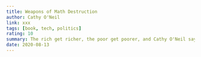 ```yaml
---
title: Weapons of Math Destruction
author: Cathy O'Neil
link: xxx
tags: [book, tech, politics]
rating: 10
summary: The rich get richer, the poor get poorer, and Cathy O'Neil says math is to blame. In her book, "Weapons of Math Destruction," she argues that statistical models and big data threaten our society and democracy by undermining criminal and racial justice, exacerbating wealth inequality, and destroying our collective ability to see the world as others see it. As a former math professor turned Wall Street quant turned big data activist, O'Neil is perhaps uniquely qualified to diagnose these problems and present potential solutions. She makes it clear, however, that it is up to all of us to demand accountability, transparency, and fairness. 
date: 2020-08-13
---
```

